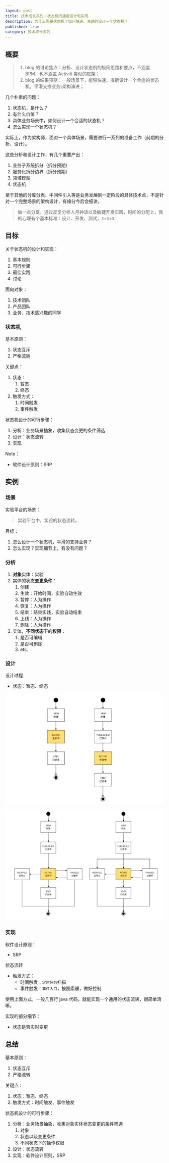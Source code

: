 ```yaml
---
layout: post
title: 技术成长系列：状态机的通用设计和实现
description: 为什么需要状态机？如何快速、准确的设计一个状态机？
published: true
category: 技术成长系列
---
```


## 概要

> 1. blog 的讨论焦点：分析、设计状态机的极简思路和要点，不涵盖 BPM，也不涵盖 Activiti 类似的框架；
> 2. blog 的结果预期：一般场景下，能够快速、准确设计一个合适的状态机，平滑支撑业务\架构演进；

几个朴素的问题：

1. 状态机，是什么？
1. 有什么价值？
1. 具体业务场景中，如何设计一个合适的状态机？
1. 怎么实现一个状态机？

实际上，作为架构师，面对一个具体场景，需要进行一系列的准备工作（前期的分析、设计）。

这些分析和设计工作，有几个重要产出：

1. 业务子系统拆分（拆分预期）
1. 服务化拆分边界（拆分预期）
1. 领域模型
1. 状态机

至于其他的分库分表、中间件引入等是业务发展到一定阶段的具体技术点，不是针对一个完整场景的架构设计，有缘分今后会细讲。

> 做一点分享，通过反复分析人月神话以及敏捷开发实践，时间的分配上，我的心理有个基本标准：设计、开发、测试，`3`+`3`+`3` 

## 目标

关于状态机的设计和实现：

1. 基本规则
1. 可行步骤
1. 最佳实践
1. 讨论

面向对象：

1. 技术团队
1. 产品团队
1. 业务、技术感兴趣的同学

### 状态机

基本原则：

1. 状态互斥
1. 严格流转

关键点：

1. 状态：
	1. 暂态
	1. 终态
1. 触发方式：
	1. 时间触发
	1. 事件触发

状态机设计的可行步骤：

1. 分析：业务场景抽象，收集状态变更的条件筛选
1. 设计：状态流转
1. 实现

Note：

* 软件设计原则：SRP

## 实例

### 场景

实验平台的场景：

> 实验平台中，实验的状态流转。

目标：

1. 怎么设计一个状态机，平滑的支持业务？
1. 怎么实现？实现细节上，有没有问题？

### 分析

1. **对象**实体：实验
1. 实体的状态**变更条件**：
	1. 创建
	1. 生效：开始时间，实验自动生效
	1. 暂停：人为操作
	1. 恢复：人为操作
	1. 结束：结束实践，实验自动结束
	1. 上线：人为操作
	1. 删除：人为操作
1. 实体，**不同状态**下的**权限**：
	1. 是否可编辑
	1. 是否可删除
	1. etc.

### 设计

设计过程

* 状态：暂态、终态

![](images/tech-growth/status-machine-experiment-part1.png)

![](images/tech-growth/status-machine-experiment-part2.png)

### 实现

软件设计原则：

* SRP

状态流转

* 触发方式：
	* 时间触发：`定时任务`扫描
	* 事件触发：`事件入口`，按图索骥，做好控制

使用上面方式，一般几百行 java 代码，就能实现一个通用的状态流转，很简单清晰。

实现的部分细节：

* 状态是否实时变更

## 总结


基本原则：

1. 状态互斥
1. 严格流转

关键点：

1. 状态：暂态、终态
1. 触发方式：时间触发、事件触发

状态机设计的可行步骤：

1. 分析：业务场景抽象，收集对象实体状态变更的条件筛选
	1. 对象
	1. 状态以及变更条件
	1. 不同状态下的操作权限
1. 设计：状态流转
1. 实现：软件设计原则，SRP










[NingG]:    http://ningg.github.com  "NingG"










